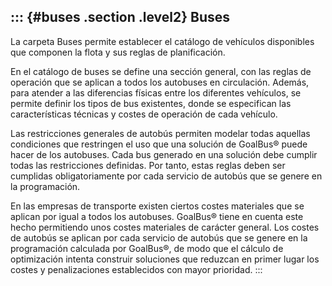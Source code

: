 ::: {#buses .section .level2}
Buses
-----

La carpeta Buses permite establecer el catálogo de vehículos disponibles
que componen la flota y sus reglas de planificación.

En el catálogo de buses se define una sección general, con las reglas de
operación que se aplican a todos los autobuses en circulación. Además,
para atender a las diferencias físicas entre los diferentes vehículos,
se permite definir los tipos de bus existentes, donde se especifican las
características técnicas y costes de operación de cada vehículo.

Las restricciones generales de autobús permiten modelar todas aquellas
condiciones que restringen el uso que una solución de GoalBus® puede
hacer de los autobuses. Cada bus generado en una solución debe cumplir
todas las restricciones definidas. Por tanto, estas reglas deben ser
cumplidas obligatoriamente por cada servicio de autobús que se genere en
la programación.

En las empresas de transporte existen ciertos costes materiales que se
aplican por igual a todos los autobuses. GoalBus® tiene en cuenta este
hecho permitiendo unos costes materiales de carácter general. Los costes
de autobús se aplican por cada servicio de autobús que se genere en la
programación calculada por GoalBus®, de modo que el cálculo de
optimización intenta construir soluciones que reduzcan en primer lugar
los costes y penalizaciones establecidos con mayor prioridad.
:::
